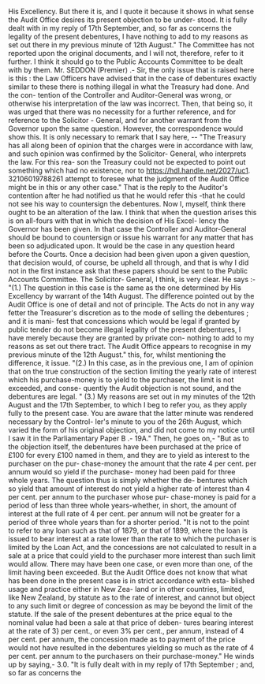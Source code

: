 His Excellency. But there it is, and I quote it because it shows in what sense the Audit Office desires its present objection to be under- stood. It is fully dealt with in my reply of 17th September, and, so far as concerns the legality of the present debentures, I have nothing to add to my reasons as set out there in my previous minute of 12th August." The Committee has not reported upon the original documents, and I will not, therefore, refer to it further. I think it should go to the Public Accounts Committee to be dealt with by them. Mr. SEDDON (Premier) .- Sir, the only issue that is raised here is this : the Law Officers have advised that in the case of debentures exactly similar to these there is nothing illegal in what the Treasury had done. And the con- tention of the Controller and Auditor-General was wrong, or otherwise his interpretation of the law was incorrect. Then, that being so, it was urged that there was no necessity for a further reference, and for reference to the Solicitor - General, and for another warrant from the Governor upon the same question. However, the correspondence would show this. It is only necessary to remark that I say here, -- "The Treasury has all along been of opinion that the charges were in accordance with law, and such opinion was confirmed by the Solicitor- General, who interprets the law. For this rea- son the Treasury could not be expected to point out something which had no existence, nor to https://hdl.handle.net/2027/uc1. 32106019788261 attempt to foresee what the judgment of the Audit Office might be in this or any other case." That is the reply to the Auditor's contention after he had notified us that he would refer this -that he could not see his way to countersign the debentures. Now I, myself, think there ought to be an alteration of the law. I think that when the question arises this is on all-fours with that in which the decision of His Excel- lency the Governor has been given. In that case the Controller and Auditor-General should be bound to countersign or issue his warrant for any matter that has been so adjudicated upon. It would be the case in any question heard before the Courts. Once a decision had been given upon a given question, that decision would, of course, be upheld all through, and that is why I did not in the first instance ask that these papers should be sent to the Public Accounts Committee. The Solicitor- General, I think, is very clear. He says :- "(1.) The question in this case is the same as the one determined by His Excellency by warrant of the 14th August. The difference pointed out by the Audit Office is one of detail and not of principle. The Acts do not in any way fetter the Treasurer's discretion as to the mode of selling the debentures ; and it is mani- fest that concessions which would be legal if granted by public tender do not become illegal legality of the present debentures, I have merely because they are granted by private con- nothing to add to my reasons as set out there tract. The Audit Office appears to recognise in my previous minute of the 12th August." this, for, whilst mentioning the difference, it issue. "(2.) In this case, as in the previous one, I am of opinion that on the true construction of the section limiting the yearly rate of interest which his purchase-money is to yield to the purchaser, the limit is not exceeded, and conse- quently the Audit objection is not sound, and the debentures are legal. " (3.) My reasons are set out in my minutes of the 12th August and the 17th September, to which I beg to refer you, as they apply fully to the present case. You are aware that the latter minute was rendered necessary by the Control- ler's minute to you of the 26th August, which varied the form of his original objection, and did not come to my notice until I saw it in the Parliamentary Paper B .- 19A." Then, he goes on,- "But as to the objection itself, the debentures have been purchased at the price of £100 for every £100 named in them, and they are to yield as interest to the purchaser on the pur- chase-money the amount that the rate 4 per cent. per annum would so yield if the purchase- money had been paid for three whole years. The question thus is simply whether the de- bentures which so yield that amount of interest do not yield a higher rate of interest than 4 per cent. per annum to the purchaser whose pur- chase-money is paid for a period of less than three whole years-whether, in short, the amount of interest at the full rate of 4 per cent. per annum will not be greater for a period of three whole years than for a shorter period. "It is not to the point to refer to any loan such as that of 1879, or that of 1899, where the loan is issued to bear interest at a rate lower than the rate to which the purchaser is limited by the Loan Act, and the concessions are not calculated to result in a sale at a price that could yield to the purchaser more interest than such limit would allow. There may have been one case, or even more than one, of the limit having been exceeded. But the Audit Office does not know that what has been done in the present case is in strict accordance with esta- blished usage and practice either in New Zea- land or in other countries, limited, like New Zealand, by statute as to the rate of interest, and cannot but object to any such limit or degree of concession as may be beyond the limit of the statute. If the sale of the present debentures at the price equal to the nominal value had been a sale at that price of deben- tures bearing interest at the rate of 3} per cent., or even 3% per cent., per annum, instead of 4 per cent. per annum, the concession made as to payment of the price would not have resulted in the debentures yielding so much as the rate of 4 per cent. per annum to the purchasers on their purchase-money." He winds up by saying,- 3.0. "It is fully dealt with in my reply of 17th September ; and, so far as concerns the 